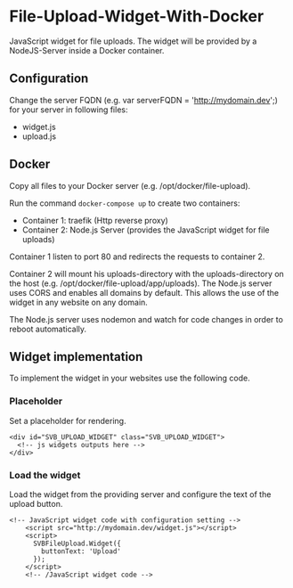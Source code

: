 # File-Upload-Widget-With-Docker
JavaScript widget for file uploads. The widget will be provided by a NodeJS-Server inside a Docker container. 

## Configuration
Change the server FQDN (e.g. var serverFQDN = 'http://mydomain.dev';) for your server in following files:
- widget.js
- upload.js

## Docker
Copy all files to your Docker server (e.g. /opt/docker/file-upload).

Run the command ``docker-compose up`` to create two containers:
- Container 1: traefik (Http reverse proxy)
- Container 2: Node.js Server (provides the JavaScript widget for file uploads)

Container 1 listen to port 80 and redirects the requests to container 2.

Container 2 will mount his uploads-directory with the uploads-directory on the host (e.g. /opt/docker/file-upload/app/uploads).
The Node.js server uses CORS and enables all domains by default. This allows the use of the widget in any website on any domain.

The Node.js server uses nodemon and watch for code changes in order to reboot automatically.


## Widget implementation
To implement the widget in your websites use the following code.

### Placeholder
Set a placeholder for rendering.

````
<div id="SVB_UPLOAD_WIDGET" class="SVB_UPLOAD_WIDGET">
  <!-- js widgets outputs here -->
</div>
````

### Load the widget
Load the widget from the providing server and configure the text of the upload button.

````
<!-- JavaScript widget code with configuration setting -->
    <script src="http://mydomain.dev/widget.js"></script>
    <script>
      SVBFileUpload.Widget({
        buttonText: 'Upload'
      });
    </script> 
    <!-- /JavaScript widget code -->
````


